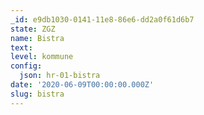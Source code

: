 ```yaml
---
_id: e9db1030-0141-11e8-86e6-dd2a0f61d6b7
state: ZGZ
name: Bistra
text:
level: kommune
config:
  json: hr-01-bistra
date: '2020-06-09T00:00:00.000Z'
slug: bistra
---
```

